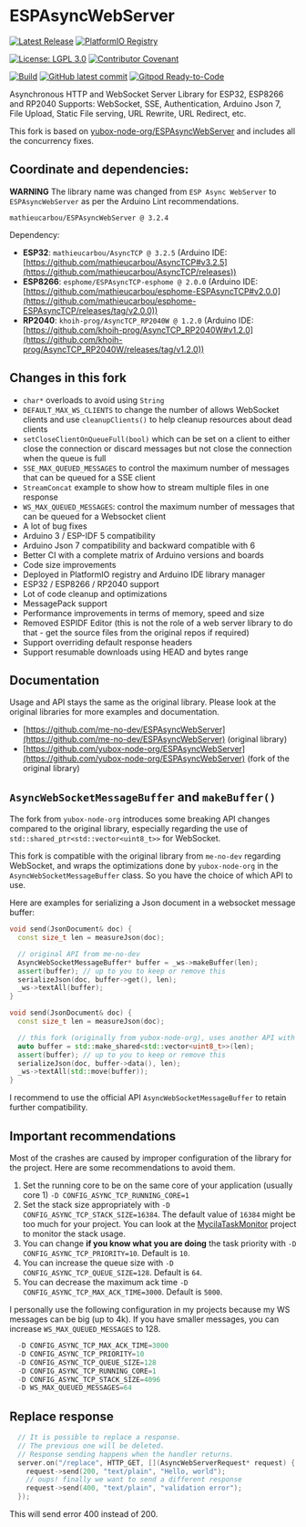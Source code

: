 # ESPAsyncWebServer

[![Latest Release](https://img.shields.io/github/release/mathieucarbou/ESPAsyncWebServer.svg)](https://GitHub.com/mathieucarbou/ESPAsyncWebServer/releases/)
[![PlatformIO Registry](https://badges.registry.platformio.org/packages/mathieucarbou/library/ESPAsyncWebServer.svg)](https://registry.platformio.org/libraries/mathieucarbou/ESPAsyncWebServer)

[![License: LGPL 3.0](https://img.shields.io/badge/License-LGPL%203.0-yellow.svg)](https://opensource.org/license/lgpl-3-0/)
[![Contributor Covenant](https://img.shields.io/badge/Contributor%20Covenant-2.1-4baaaa.svg)](code_of_conduct.md)

[![Build](https://github.com/mathieucarbou/ESPAsyncWebServer/actions/workflows/ci.yml/badge.svg)](https://github.com/mathieucarbou/ESPAsyncWebServer/actions/workflows/ci.yml)
[![GitHub latest commit](https://badgen.net/github/last-commit/mathieucarbou/ESPAsyncWebServer)](https://GitHub.com/mathieucarbou/ESPAsyncWebServer/commit/)
[![Gitpod Ready-to-Code](https://img.shields.io/badge/Gitpod-Ready--to--Code-blue?logo=gitpod)](https://gitpod.io/#https://github.com/mathieucarbou/ESPAsyncWebServer)

Asynchronous HTTP and WebSocket Server Library for ESP32, ESP8266 and RP2040
Supports: WebSocket, SSE, Authentication, Arduino Json 7, File Upload, Static File serving, URL Rewrite, URL Redirect, etc.

This fork is based on [yubox-node-org/ESPAsyncWebServer](https://github.com/yubox-node-org/ESPAsyncWebServer) and includes all the concurrency fixes.

## Coordinate and dependencies:

**WARNING** The library name was changed from `ESP Async WebServer` to `ESPAsyncWebServer` as per the Arduino Lint recommendations.

```
mathieucarbou/ESPAsyncWebServer @ 3.2.4
```

Dependency:

- **ESP32**: `mathieucarbou/AsyncTCP @ 3.2.5` (Arduino IDE: [https://github.com/mathieucarbou/AsyncTCP#v3.2.5](https://github.com/mathieucarbou/AsyncTCP/releases))
- **ESP8266**: `esphome/ESPAsyncTCP-esphome @ 2.0.0` (Arduino IDE: [https://github.com/mathieucarbou/esphome-ESPAsyncTCP#v2.0.0](https://github.com/mathieucarbou/esphome-ESPAsyncTCP/releases/tag/v2.0.0))
- **RP2040**: `khoih-prog/AsyncTCP_RP2040W @ 1.2.0` (Arduino IDE: [https://github.com/khoih-prog/AsyncTCP_RP2040W#v1.2.0](https://github.com/khoih-prog/AsyncTCP_RP2040W/releases/tag/v1.2.0))

## Changes in this fork

- `char*` overloads to avoid using `String`
- `DEFAULT_MAX_WS_CLIENTS` to change the number of allows WebSocket clients and use `cleanupClients()` to help cleanup resources about dead clients
- `setCloseClientOnQueueFull(bool)` which can be set on a client to either close the connection or discard messages but not close the connection when the queue is full
- `SSE_MAX_QUEUED_MESSAGES` to control the maximum number of messages that can be queued for a SSE client
- `StreamConcat` example to show how to stream multiple files in one response
- `WS_MAX_QUEUED_MESSAGES`: control the maximum number of messages that can be queued for a Websocket client
- A lot of bug fixes
- Arduino 3 / ESP-IDF 5 compatibility
- Arduino Json 7 compatibility and backward compatible with 6
- Better CI with a complete matrix of Arduino versions and boards
- Code size improvements
- Deployed in PlatformIO registry and Arduino IDE library manager
- ESP32 / ESP8266 / RP2040 support
- Lot of code cleanup and optimizations
- MessagePack support
- Performance improvements in terms of memory, speed and size
- Removed ESPIDF Editor (this is not the role of a web server library to do that - get the source files from the original repos if required)
- Support overriding default response headers
- Support resumable downloads using HEAD and bytes range

## Documentation

Usage and API stays the same as the original library.
Please look at the original libraries for more examples and documentation.

- [https://github.com/me-no-dev/ESPAsyncWebServer](https://github.com/me-no-dev/ESPAsyncWebServer) (original library)
- [https://github.com/yubox-node-org/ESPAsyncWebServer](https://github.com/yubox-node-org/ESPAsyncWebServer) (fork of the original library)

## `AsyncWebSocketMessageBuffer` and `makeBuffer()`

The fork from `yubox-node-org` introduces some breaking API changes compared to the original library, especially regarding the use of `std::shared_ptr<std::vector<uint8_t>>` for WebSocket.

This fork is compatible with the original library from `me-no-dev` regarding WebSocket, and wraps the optimizations done by `yubox-node-org` in the `AsyncWebSocketMessageBuffer` class.
So you have the choice of which API to use.

Here are examples for serializing a Json document in a websocket message buffer:

```cpp
void send(JsonDocument& doc) {
  const size_t len = measureJson(doc);

  // original API from me-no-dev
  AsyncWebSocketMessageBuffer* buffer = _ws->makeBuffer(len);
  assert(buffer); // up to you to keep or remove this
  serializeJson(doc, buffer->get(), len);
  _ws->textAll(buffer);
}
```

```cpp
void send(JsonDocument& doc) {
  const size_t len = measureJson(doc);

  // this fork (originally from yubox-node-org), uses another API with shared pointer
  auto buffer = std::make_shared<std::vector<uint8_t>>(len);
  assert(buffer); // up to you to keep or remove this
  serializeJson(doc, buffer->data(), len);
  _ws->textAll(std::move(buffer));
}
```

I recommend to use the official API `AsyncWebSocketMessageBuffer` to retain further compatibility.

## Important recommendations

Most of the crashes are caused by improper configuration of the library for the project.
Here are some recommendations to avoid them.

1. Set the running core to be on the same core of your application (usually core 1) `-D CONFIG_ASYNC_TCP_RUNNING_CORE=1`
2. Set the stack size appropriately with `-D CONFIG_ASYNC_TCP_STACK_SIZE=16384`.
   The default value of `16384` might be too much for your project.
   You can look at the [MycilaTaskMonitor](https://oss.carbou.me/MycilaTaskMonitor) project to monitor the stack usage.
3. You can change **if you know what you are doing** the task priority with `-D CONFIG_ASYNC_TCP_PRIORITY=10`.
   Default is `10`.
4. You can increase the queue size with `-D CONFIG_ASYNC_TCP_QUEUE_SIZE=128`.
   Default is `64`.
5. You can decrease the maximum ack time `-D CONFIG_ASYNC_TCP_MAX_ACK_TIME=3000`.
   Default is `5000`.

I personally use the following configuration in my projects because my WS messages can be big (up to 4k).
If you have smaller messages, you can increase `WS_MAX_QUEUED_MESSAGES` to 128.

```c++
  -D CONFIG_ASYNC_TCP_MAX_ACK_TIME=3000
  -D CONFIG_ASYNC_TCP_PRIORITY=10
  -D CONFIG_ASYNC_TCP_QUEUE_SIZE=128
  -D CONFIG_ASYNC_TCP_RUNNING_CORE=1
  -D CONFIG_ASYNC_TCP_STACK_SIZE=4096
  -D WS_MAX_QUEUED_MESSAGES=64
```

## Replace response

```c++
  // It is possible to replace a response.
  // The previous one will be deleted.
  // Response sending happens when the handler returns.
  server.on("/replace", HTTP_GET, [](AsyncWebServerRequest* request) {
    request->send(200, "text/plain", "Hello, world");
    // oups! finally we want to send a different response
    request->send(400, "text/plain", "validation error");
  });
```

This will send error 400 instead of 200.
